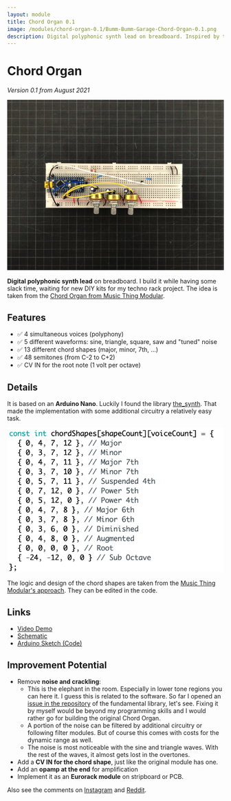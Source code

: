 ```yaml
---
layout: module
title: Chord Organ 0.1
image: /modules/chord-organ-0.1/Bumm-Bumm-Garage-Chord-Organ-0.1.png
description: Digital polyphonic synth lead on breadboard. Inspired by the Chord Organ from Music Thing Modular.
---
```


# Chord Organ

*Version 0.1 from August 2021*

![](Bumm-Bumm-Garage-Chord-Organ-0.1.png)

**Digital polyphonic synth lead** on breadboard. I build it while having some slack time, waiting for new DIY kits for my techno rack project. The idea is taken from the [Chord Organ from Music Thing Modular](https://musicthing.co.uk/pages/chord.html).

## Features

* ✅ 4 simultaneous voices (polyphony)
* ✅ 5 different waveforms: sine, triangle, square, saw and "tuned" noise
* ✅ 13 different chord shapes (major, minor, 7th, …)
* ✅ 48 semitones (from C-2 to C+2)
* ✅ CV IN for the root note (1 volt per octave)

## Details

It is based on an **Arduino Nano**. Luckily I found the library [the_synth](https://github.com/dzlonline/the_synth). That made the implementation with some additional circuitry a relatively easy task.

![chord-shapes](chord-shapes.png)

The logic and design of the chord shapes are taken from the [Music Thing Modular's approach](https://youtu.be/btCs3EEpJm0?t=104). They can be edited in the code.

## Links

<!-- Video Demo
-->

* [Video Demo](Bumm-Bumm-Garage-Chord-Organ-0.1-Video-Demo-640p.mp4)
* [Schematic](Bumm-Bumm-Garage-Chord-Organ-0.1.pdf)
* [Arduino Sketch (Code)](https://github.com/bummbummgarage/bummbummgarage.github.io/blob/main/modules/chord-organ-0.1/chord-organ/chord-organ.ino)

## Improvement Potential

* Remove **noise and crackling**: 
  * This is the elephant in the room. Especially in lower tone regions you can here it. I guess this is related to the software. So far I opened an [issue in the repository](https://github.com/dzlonline/the_synth/issues/23) of the fundamental library, let's see. Fixing it by myself would be beyond my programming skills and I would rather go for building the original Chord Organ. 
  * A portion of the noise can be filtered by additional circuitry or following filter modules. But of course this comes with costs for the dynamic range as well.
  * The noise is most noticeable with the sine and triangle waves. With the rest of the waves, it almost gets lost in the overtones.
* Add a **CV IN for the chord shape**, just like the original module has one.
* Add an **opamp at the end** for amplification
* Implement it as an **Eurorack module** on stripboard or PCB.

Also see the comments on [Instagram](https://www.instagram.com/p/CSdkY_5tRsG/) and [Reddit](https://www.reddit.com/r/synthdiy/comments/p2ta4x/digital_polyphonic_synth_lead_based_on_arduino/).
